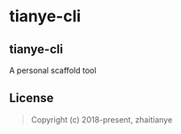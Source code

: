 # tianye-cli



## tianye-cli

A personal scaffold tool


## License

> Copyright (c) 2018-present, zhaitianye